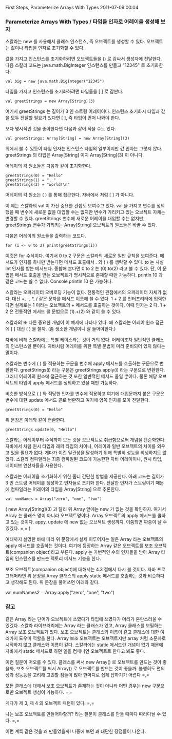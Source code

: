 First Steps, Parameterize Arrays With Types
2011-07-09 00:04


### Parameterize Arrays With Types / 타입을 인자로 어레이을 생성해 보자

스칼라는 new 를 사용해서 클래스 인스턴스, 즉 오브젝트를 생성할 수 있다.
오브젝트는 값이나 타입을 인자로 초기화할 수 있다.

값을 가지고 인스턴스를 초기화하려면 오브젝트들을 () 로 감싸서 생성자에 전달한다.
다음 스칼라 코드는 java.math.BigInteger 인스턴스를 만들고 "12345" 로 초기화한다.

	val big = new java.math.BigInteger("12345")

타입을 가지고 인스턴스를 초기화하려면 타입들을 [ ] 로 감싼다.

	val greetStrings = new Array[String](3)

여기서 greetStrings 는 길이가 3 인 스트링 어레이이다.
인스턴스 초기화시 타입과 값을 모두 전달할 필요가 있다면 [ ], 즉 타입이 먼저 나와야 한다.

보다 명시적인 것을 좋아한다면 다음과 같이 적을 수도 있다.

	val greetStrings: Array[String] = new Array[String](3)

위에서 볼 수 있듯이 타입 인자는 인스턴스 타입의 일부이지만 값 인자는 그렇지 않다.
greetStrings 의 타입은 Array\[String\] 이지 Array\[String\](3) 이 아니다.

어레이의 각 원소들은 다음과 같이 초기화한다.

	greetStrings(0) = "Hello"
	greetStrings(1) = ", "
	greetStrings(2) = "world!\n"

어레이의 각 원소는 ( ) 를 통해 접근한다.
자바에서 처럼 [ ] 가 아니다.

이 예는 스칼라의 val 이 가진 중요한 컨셉도 보여주고 있다.
val 을 가지고 변수를 정의했을 때 변수에 새로운 값을 대입할 수는 없지만
변수가 가리키고 있는 오브젝트 자체는 변경할 수 있다.
greetStrings 변수에 새로운 어레이을 대입할 수는 없지만,
greetStrings 변수가 가리키는 Array\[String\] 오브젝트의 원소들은 바꿀 수 있다.

다음은 어레이의 원소들을 출력하는 코드다.

	for (i <- 0 to 2) print(greetStrings(i))

이것은 for 수식이다.
여기서 0 to 2 구문은 스칼라의 새로운 일반 규칙을 보여준다.
메서드가 인자를 하나만 받는다면 메서드 호출에서 . 와 ( ) 를 생략할 수 있다.
to 는 사실 Int 인자를 받는 메서드다.
종합해 본다면 0 to 2 는 (0).to(2) 라고 볼 수 있다.
단, 이 문법은 메서드 호출을 받는 오브젝트가 명시적으로 존재할 때만 가능하다.
println 10 과 같은 코드는 쓸 수 없다.
Console println 10 은 가능하다.

스칼라는 오퍼레이터 오버로딩 기능이 없다.
전통적인 관점에서의 오퍼레이터 자체가 없다.
대신 +, -, *, / 같은 문자를 메서드 이름에 쓸 수 있다.
1 + 2 를 인터프리터에 입력한다면 실제로는 1 이라는 오브젝트의 + 메서드를 호출하는 것이다. 이때 인자는 2 다.
1 + 2 은 전통적인 메서드 콜 문법으로 (1).+(2) 와 같이 쓸 수 있다.

스칼라의 또 다른 중요한 개념이 이 예제에 나타나 있다.
왜 스칼라는 어레이 원소 접근에 [ ] 대신 ( ) 을 쓸까.
(좀 생소한 개념이니 잘 들어야한다.)

자바에 비해 스칼라에는 특별 케이스라는 것이 거의 없다.
어레이조차 일반적인 클래스의 인스턴스일 뿐이다.
자바처럼 어레이를 위한 특별 문법이 미리 준비되어 있지 않다는 말이다.

스칼라는 변수에 ( ) 를 적용하는 구문을 변수에 apply 메서드를 호출하는 구문으로 변환한다.
greetStrings(i) 라는 구문은 greetStrings.apply(i) 라는 구문으로 변환한다.
그러니 어레이의 원소에 접근하는 것 또한 일반적인 메서드 콜일 뿐이다.
물론 해당 오브젝트의 타입이 apply 메서드를 정의하고 있을 때만 가능하다.

비슷한 방식으로 ( ) 와 적당한 인자를 변수에 적용하고 여기에 대입문까지 붙은 구문은
변수에 대한 update 메서드 콜로 변환하고 여기에 양쪽 인자를 모아 전달한다.

	greetStrings(0) = "Hello"

위 문장은 아래와 같이 변환한다.

	greetStrings.update(0, "Hello")

스칼라는 어레이부터 수식까지 모든 것을 오브젝트로 취급함으로써 개념을 단순화한다.
자바에서 처럼 원시 타입과 래퍼 타입의 차이나, 어레이과 일반 오브젝트의 차이를 외우고 있을 필요가 없다.
게다가 이런 일관성을 달성하기 위해 특별히 성능을 희생하지도 않았다.
스칼라 컴파일러는 최종 컴파일된 코드에 가능한한 자바 어레이이나, 원시 타입, 네이티브 연산자들을 사용한다.

스칼라는 어레이을 초기화하기 위한 좀더 간단한 방법을 제공한다.
아래 코드는 길이가 3 인 스트링 어레이를 생성하고 인자들로 초기화 한다.
전달한 인자가 스트링이기 때문에 컴파일러는 어레이의 타입을 Array\[String\] 으로 추론한다.

	val numNames = Array("zero", "one", "two")

(
new Array\[String](3) 과 달리 위 Array 앞에는 new 가 없는 것을 확인하자.
여기서 Array 는 클래스 명이 아니라 오브젝트명이다. Array 오브젝트의 apply 메서드를 콜하고 있는 것이다.
appy, update 에 new 없는 오브젝트 생성까지, 이쯤되면 짜증이 날 수 있겠다. =,=
)

여태까지 설명한 바에 따라 위 문장에서 실제 이루어지는 일은 Array 라는 오브젝트의 apply 메서드를 호출하는 것이다.
여기에 등장하는 Array 같은 오브젝트를 보조 오브젝트(companion object)라고 부른다.
apply 는 가변적인 수의 인자들을 받아 Array 타입의 인스턴스를 만드는 펙토리 메서드 기능을 한다.

보조 오브젝트(companion object)에 대해서는 4.3 절에서 다시 볼 것이다.
자바 프로그래머라면 위 문장을 Array 클래스의 apply static 메서드를 호출하는 것과 비슷하다고 생각해도 된다.
위 문장을 풀어쓰면 아래와 같다.

val numNames2 = Array.apply("zero", "one", "two")


### 참고

같은 Array 라는 단어가 오브젝트에 쓰였다가 타입에 쓰였다가 머리가 혼란스러울 수 있겠다.
스칼라 라이브러리에는 Array 라는 클래스가 있고, Array 클래스를 보필하는 Array 보조 오브젝트가 있다.
보조 오브젝트는 클래스와 이름이 같고 클래스에 대한 여러가지 도우미 역할을 한다.
Array 보조 오브젝트는 오브젝트지만 array 처럼 소문자로 시작하지 않고 클래스와 이름이 같다.
스칼라에는 static 메서드란 개념이 없기 때문에 자바에서 static 메서드로 하던 일을 컴패니언 오브젝트로 한다고 봐도 좋다.

이런 질문이 떠오를 수 있다.
클래스를 써서 new Array() 로 오브젝트를 만드는 것이 좋을까,
보조 오브젝트를 써서 Array() 로 오브젝트를 만드는 것이 좋을까.
불행히도 편의성과 성능등을 고려해 고민할 점들이 많아 한마디로 쉽게 답하기가 어렵다 =,=

모든 클래스에 대해서 보조 오브젝트가 존재하는 것이 아니라
어떤 경우는 new 구문으로만 오브젝트 생성이 가능하다. =,=

게다가 제 3, 제 4 의 오브젝트 패턴이 있다. =,=

나는 보조 오브젝트를 만들어야할까?
라는 질문이 클래스를 만들 때마다 따라다닐 수 있다. =,=

이런 계륵 같은 것을 왜 만들었을까!
나중에 보면 꽤 대단한 장점들이 나온다.
